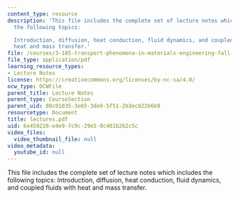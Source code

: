 ```yaml
---
content_type: resource
description: 'This file includes the complete set of lecture notes which includes
  the following topics:

  Introduction, diffusion, heat conduction, fluid dynamics, and coupled fluids with
  heat and mass transfer.'
file: /courses/3-185-transport-phenomena-in-materials-engineering-fall-2003/6e459228e4e97c9c29e50c481b262c5c_lectures.pdf
file_type: application/pdf
learning_resource_types:
- Lecture Notes
license: https://creativecommons.org/licenses/by-nc-sa/4.0/
ocw_type: OCWFile
parent_title: Lecture Notes
parent_type: CourseSection
parent_uid: 80c01035-3e65-3de9-5f51-2b3ec022b6b9
resourcetype: Document
title: lectures.pdf
uid: 6e459228-e4e9-7c9c-29e5-0c481b262c5c
video_files:
  video_thumbnail_file: null
video_metadata:
  youtube_id: null
---
```

This file includes the complete set of lecture notes which includes the following topics:
Introduction, diffusion, heat conduction, fluid dynamics, and coupled fluids with heat and mass transfer.
